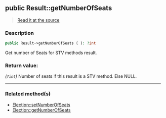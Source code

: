 ## public Result::getNumberOfSeats

> [Read it at the source](https://github.com/julien-boudry/Condorcet/blob/master/src/Result.php#L362)

### Description    

```php
public Result->getNumberOfSeats ( ): ?int
```

Get number of Seats for STV methods result.
    

### Return value:   

*(`?int`)* Number of seats if this result is a STV method. Else NULL.


---------------------------------------

### Related method(s)      

* [Election::setNumberOfSeats](/Docs/ApiReferences/Election%20Class/public%20Election--setNumberOfSeats.md)    
* [Election::getNumberOfSeats](/Docs/ApiReferences/Election%20Class/public%20Election--getNumberOfSeats.md)    
